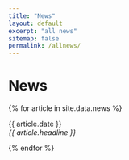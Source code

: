 ```yaml
---
title: "News"
layout: default
excerpt: "all news"
sitemap: false
permalink: /allnews/
---
```


# News

{% for article in site.data.news %}
<p>{{ article.date }} <br>
<em>{{ article.headline }}</em></p>
{% endfor %}
